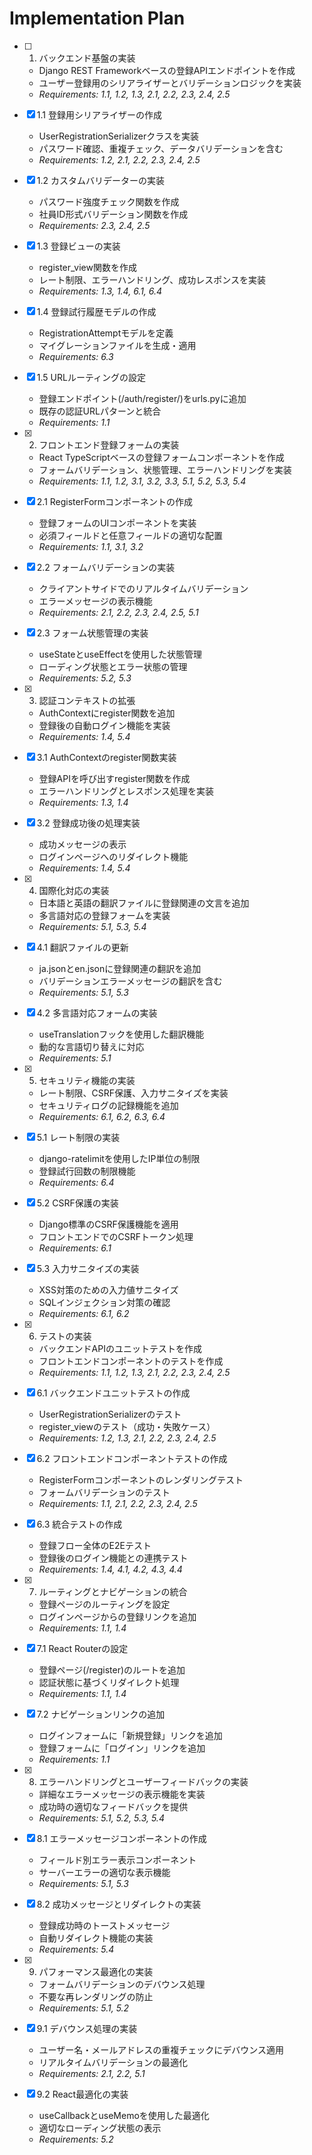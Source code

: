 # Implementation Plan

- [ ] 1. バックエンド基盤の実装
  - Django REST Frameworkベースの登録APIエンドポイントを作成
  - ユーザー登録用のシリアライザーとバリデーションロジックを実装
  - _Requirements: 1.1, 1.2, 1.3, 2.1, 2.2, 2.3, 2.4, 2.5_

- [x] 1.1 登録用シリアライザーの作成
  - UserRegistrationSerializerクラスを実装
  - パスワード確認、重複チェック、データバリデーションを含む
  - _Requirements: 1.2, 2.1, 2.2, 2.3, 2.4, 2.5_

- [x] 1.2 カスタムバリデーターの実装
  - パスワード強度チェック関数を作成
  - 社員ID形式バリデーション関数を作成
  - _Requirements: 2.3, 2.4, 2.5_

- [x] 1.3 登録ビューの実装
  - register_view関数を作成
  - レート制限、エラーハンドリング、成功レスポンスを実装
  - _Requirements: 1.3, 1.4, 6.1, 6.4_

- [x] 1.4 登録試行履歴モデルの作成
  - RegistrationAttemptモデルを定義
  - マイグレーションファイルを生成・適用
  - _Requirements: 6.3_

- [x] 1.5 URLルーティングの設定
  - 登録エンドポイント(/auth/register/)をurls.pyに追加
  - 既存の認証URLパターンと統合
  - _Requirements: 1.1_

- [x] 2. フロントエンド登録フォームの実装
  - React TypeScriptベースの登録フォームコンポーネントを作成
  - フォームバリデーション、状態管理、エラーハンドリングを実装
  - _Requirements: 1.1, 1.2, 3.1, 3.2, 3.3, 5.1, 5.2, 5.3, 5.4_

- [x] 2.1 RegisterFormコンポーネントの作成
  - 登録フォームのUIコンポーネントを実装
  - 必須フィールドと任意フィールドの適切な配置
  - _Requirements: 1.1, 3.1, 3.2_

- [x] 2.2 フォームバリデーションの実装
  - クライアントサイドでのリアルタイムバリデーション
  - エラーメッセージの表示機能
  - _Requirements: 2.1, 2.2, 2.3, 2.4, 2.5, 5.1_

- [x] 2.3 フォーム状態管理の実装
  - useStateとuseEffectを使用した状態管理
  - ローディング状態とエラー状態の管理
  - _Requirements: 5.2, 5.3_

- [x] 3. 認証コンテキストの拡張
  - AuthContextにregister関数を追加
  - 登録後の自動ログイン機能を実装
  - _Requirements: 1.4, 5.4_

- [x] 3.1 AuthContextのregister関数実装
  - 登録APIを呼び出すregister関数を作成
  - エラーハンドリングとレスポンス処理を実装
  - _Requirements: 1.3, 1.4_

- [x] 3.2 登録成功後の処理実装
  - 成功メッセージの表示
  - ログインページへのリダイレクト機能
  - _Requirements: 1.4, 5.4_

- [x] 4. 国際化対応の実装
  - 日本語と英語の翻訳ファイルに登録関連の文言を追加
  - 多言語対応の登録フォームを実装
  - _Requirements: 5.1, 5.3, 5.4_

- [x] 4.1 翻訳ファイルの更新
  - ja.jsonとen.jsonに登録関連の翻訳を追加
  - バリデーションエラーメッセージの翻訳を含む
  - _Requirements: 5.1, 5.3_

- [x] 4.2 多言語対応フォームの実装
  - useTranslationフックを使用した翻訳機能
  - 動的な言語切り替えに対応
  - _Requirements: 5.1_

- [x] 5. セキュリティ機能の実装
  - レート制限、CSRF保護、入力サニタイズを実装
  - セキュリティログの記録機能を追加
  - _Requirements: 6.1, 6.2, 6.3, 6.4_

- [x] 5.1 レート制限の実装
  - django-ratelimitを使用したIP単位の制限
  - 登録試行回数の制限機能
  - _Requirements: 6.4_

- [x] 5.2 CSRF保護の実装
  - Django標準のCSRF保護機能を適用
  - フロントエンドでのCSRFトークン処理
  - _Requirements: 6.1_

- [x] 5.3 入力サニタイズの実装
  - XSS対策のための入力値サニタイズ
  - SQLインジェクション対策の確認
  - _Requirements: 6.1, 6.2_

- [x] 6. テストの実装
  - バックエンドAPIのユニットテストを作成
  - フロントエンドコンポーネントのテストを作成
  - _Requirements: 1.1, 1.2, 1.3, 2.1, 2.2, 2.3, 2.4, 2.5_

- [x] 6.1 バックエンドユニットテストの作成
  - UserRegistrationSerializerのテスト
  - register_viewのテスト（成功・失敗ケース）
  - _Requirements: 1.2, 1.3, 2.1, 2.2, 2.3, 2.4, 2.5_

- [x] 6.2 フロントエンドコンポーネントテストの作成
  - RegisterFormコンポーネントのレンダリングテスト
  - フォームバリデーションのテスト
  - _Requirements: 1.1, 2.1, 2.2, 2.3, 2.4, 2.5_

- [x] 6.3 統合テストの作成
  - 登録フロー全体のE2Eテスト
  - 登録後のログイン機能との連携テスト
  - _Requirements: 1.4, 4.1, 4.2, 4.3, 4.4_

- [x] 7. ルーティングとナビゲーションの統合
  - 登録ページのルーティングを設定
  - ログインページからの登録リンクを追加
  - _Requirements: 1.1, 1.4_

- [x] 7.1 React Routerの設定
  - 登録ページ(/register)のルートを追加
  - 認証状態に基づくリダイレクト処理
  - _Requirements: 1.1, 1.4_

- [x] 7.2 ナビゲーションリンクの追加
  - ログインフォームに「新規登録」リンクを追加
  - 登録フォームに「ログイン」リンクを追加
  - _Requirements: 1.1_

- [x] 8. エラーハンドリングとユーザーフィードバックの実装
  - 詳細なエラーメッセージの表示機能を実装
  - 成功時の適切なフィードバックを提供
  - _Requirements: 5.1, 5.2, 5.3, 5.4_

- [x] 8.1 エラーメッセージコンポーネントの作成
  - フィールド別エラー表示コンポーネント
  - サーバーエラーの適切な表示機能
  - _Requirements: 5.1, 5.3_

- [x] 8.2 成功メッセージとリダイレクトの実装
  - 登録成功時のトーストメッセージ
  - 自動リダイレクト機能の実装
  - _Requirements: 5.4_

- [x] 9. パフォーマンス最適化の実装
  - フォームバリデーションのデバウンス処理
  - 不要な再レンダリングの防止
  - _Requirements: 5.1, 5.2_

- [x] 9.1 デバウンス処理の実装
  - ユーザー名・メールアドレスの重複チェックにデバウンス適用
  - リアルタイムバリデーションの最適化
  - _Requirements: 2.1, 2.2, 5.1_

- [x] 9.2 React最適化の実装
  - useCallbackとuseMemoを使用した最適化
  - 適切なローディング状態の表示
  - _Requirements: 5.2_